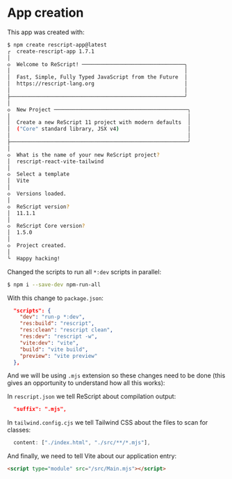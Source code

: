 # App creation

This app was created with:

```sh
$ npm create rescript-app@latest
┌  create-rescript-app 1.7.1
│
◇  Welcome to ReScript! ─────────────────────────────────╮
│                                                        │
│  Fast, Simple, Fully Typed JavaScript from the Future  │
│  https://rescript-lang.org                             │
│                                                        │
├────────────────────────────────────────────────────────╯
│
◇  New Project ───────────────────────────────────────────╮
│                                                         │
│  Create a new ReScript 11 project with modern defaults  │
│  ("Core" standard library, JSX v4)                      │
│                                                         │
├─────────────────────────────────────────────────────────╯
│
◇  What is the name of your new ReScript project?
│  rescript-react-vite-tailwind
│
◇  Select a template
│  Vite
│
◇  Versions loaded.
│
◇  ReScript version?
│  11.1.1
│
◇  ReScript Core version?
│  1.5.0
│
◇  Project created.
│
└  Happy hacking!
```

Changed the scripts to run all `*:dev` scripts in parallel:

```sh
$ npm i --save-dev npm-run-all
```

With this change to `package.json`:

```json
  "scripts": {
    "dev": "run-p *:dev",
    "res:build": "rescript",
    "res:clean": "rescript clean",
    "res:dev": "rescript -w",
    "vite:dev": "vite",
    "build": "vite build",
    "preview": "vite preview"
  },
```

And we will be using `.mjs` extension so these changes need to be done (this gives an opportunity to understand how all this works):

In `rescript.json` we tell ReScript about compilation output:

```json
  "suffix": ".mjs",
```

In `tailwind.config.cjs` we tell Tailwind CSS about the files to scan for classes:

```js
  content: ["./index.html", "./src/**/*.mjs"],
```

And finally, we need to tell Vite about our application entry:

```html
<script type="module" src="/src/Main.mjs"></script>
```
